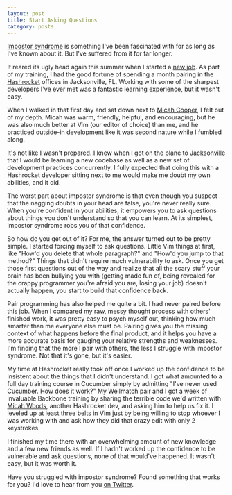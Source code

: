 ```yaml
---
layout: post
title: Start Asking Questions
category: posts
---
```

[Impostor syndrome](https://en.wikipedia.org/wiki/Impostor_syndrome) is something I've been fascinated with for as long as I've known about it. But I've suffered from it for far longer. 

It reared its ugly head again this summer when I started a [new job](http://www.wellmatchhealth.com/). As part of my training, I had the good fortune of spending a month pairing in the [Hashrocket](http://www.hashrocket.com/) offices in Jacksonville, FL. Working with some of the sharpest developers I've ever met was a fantastic learning experience, but it wasn't easy.

When I walked in that first day and sat down next to [Micah Cooper](https://twitter.com/mrmicahcooper), I felt out of my depth. Micah was warm, friendly, helpful, and encouraging, but he was also much better at Vim (our editor of choice) than me, and he practiced outside-in development like it was second nature while I fumbled along.

It's not like I wasn't prepared. I knew when I got on the plane to Jacksonville that I would be learning a new codebase as well as a new set of development practices concurrently. I fully expected that doing this with a Hashrocket developer sitting next to me would make me doubt my own abilities, and it did. 

The worst part about impostor syndrome is that even though you suspect that the nagging doubts in your head are false, you're never really sure. When you're confident in your abilities, it empowers you to ask questions about things you don't understand so that you can learn. At its simplest, impostor syndrome robs you of that confidence.

So how do you get out of it? For me, the answer turned out to be pretty simple. I started forcing myself to ask questions. Little Vim things at first, like "How'd you delete that whole paragraph?" and "How'd you jump to that method?" Things that didn't require much vulnerability to ask. Once you get those first questions out of the way and realize that all the scary stuff your brain has been bullying you with (getting made fun of, being revealed for the crappy programmer you're afraid you are, losing your job) doesn't actually happen, you start to build that confidence back.

Pair programming has also helped me quite a bit. I had never paired before this job. When I compared my raw, messy thought process with others' finished work, it was pretty easy to psych myself out, thinking how much smarter than me everyone else must be. Pairing gives you the missing context of what happens before the final product, and it helps you have a more accurate basis for gauging your relative strengths and weaknesses. I'm finding that the more I pair with others, the less I struggle with impostor syndrome. Not that it's gone, but it's easier. 

My time at Hashrocket really took off once I worked up the confidence to be insistent about the things that I didn't understand. I got what amounted to a full day training course in Cucumber simply by admitting "I've never used Cucumber. How does it work?" My Wellmatch pair and I got a week of invaluable Backbone training by sharing the terrible code we'd written with [Micah Woods](https://twitter.com/mwoods79), another Hashrocket dev, and asking him to help us fix it. I leveled up at least three belts in Vim just by being willing to stop whoever I was working with and ask how they did that crazy edit with only 2 keystrokes.

I finished my time there with an overwhelming amount of new knowledge and a few new friends as well. If I hadn't worked up the confidence to be vulnerable and ask questions, none of that would've happened. It wasn't easy, but it was worth it.

Have you struggled with impostor syndrome? Found something that works for you? I'd love to hear from you [on Twitter](https://twitter.com/nmeans).
